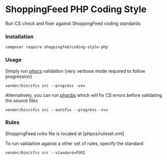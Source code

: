 # ShoppingFeed PHP Coding Style

Run CS check and fixer against ShoppingFeed coding standards

### Installation

```
composer require shoppingfed/coding-style-php
```

### Usage

Simply run [phpcs](https://github.com/squizlabs/PHP_CodeSniffer) validation (very verbose mode required to follow progression)

```
vendor/bin/sfcs src --progress -vvv
```

Alternatively, you can run [phpcbs](https://github.com/squizlabs/PHP_CodeSniffer/wiki/Fixing-Errors-Automatically) which will fix CS errors before validating the source files

```
vendor/bin/sfcs src --autofix --progress -vvv
```

### Rules

ShoppingFeed rules file is located at [phpcs/ruleset.xml]

To run validation against a other set of rules, specify the standard

```
vendor/bin/sfcs src --standard=PSR2
```